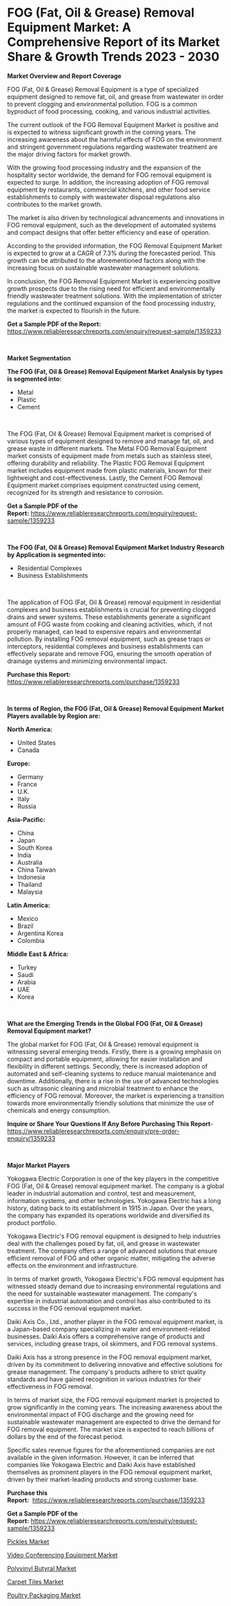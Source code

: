 <p><h1>FOG (Fat, Oil & Grease) Removal Equipment Market: A Comprehensive Report of its Market Share & Growth Trends 2023 - 2030</h1></p><p><strong>Market Overview and Report Coverage</strong></p>
<p><p>FOG (Fat, Oil & Grease) Removal Equipment is a type of specialized equipment designed to remove fat, oil, and grease from wastewater in order to prevent clogging and environmental pollution. FOG is a common byproduct of food processing, cooking, and various industrial activities.</p><p>The current outlook of the FOG Removal Equipment Market is positive and is expected to witness significant growth in the coming years. The increasing awareness about the harmful effects of FOG on the environment and stringent government regulations regarding wastewater treatment are the major driving factors for market growth.</p><p>With the growing food processing industry and the expansion of the hospitality sector worldwide, the demand for FOG removal equipment is expected to surge. In addition, the increasing adoption of FOG removal equipment by restaurants, commercial kitchens, and other food service establishments to comply with wastewater disposal regulations also contributes to the market growth.</p><p>The market is also driven by technological advancements and innovations in FOG removal equipment, such as the development of automated systems and compact designs that offer better efficiency and ease of operation.</p><p>According to the provided information, the FOG Removal Equipment Market is expected to grow at a CAGR of 7.3% during the forecasted period. This growth can be attributed to the aforementioned factors along with the increasing focus on sustainable wastewater management solutions.</p><p>In conclusion, the FOG Removal Equipment Market is experiencing positive growth prospects due to the rising need for efficient and environmentally friendly wastewater treatment solutions. With the implementation of stricter regulations and the continued expansion of the food processing industry, the market is expected to flourish in the future.</p></p>
<p><strong>Get a Sample PDF of the Report:</strong> <a href="https://www.reliableresearchreports.com/enquiry/request-sample/1359233">https://www.reliableresearchreports.com/enquiry/request-sample/1359233</a></p>
<p>&nbsp;</p>
<p><strong>Market Segmentation</strong></p>
<p><strong>The FOG (Fat, Oil & Grease) Removal Equipment Market Analysis by types is segmented into:</strong></p>
<p><ul><li>Metal</li><li>Plastic</li><li>Cement</li></ul></p>
<p>&nbsp;</p>
<p><p>The FOG (Fat, Oil & Grease) Removal Equipment market is comprised of various types of equipment designed to remove and manage fat, oil, and grease waste in different markets. The Metal FOG Removal Equipment market consists of equipment made from metals such as stainless steel, offering durability and reliability. The Plastic FOG Removal Equipment market includes equipment made from plastic materials, known for their lightweight and cost-effectiveness. Lastly, the Cement FOG Removal Equipment market comprises equipment constructed using cement, recognized for its strength and resistance to corrosion.</p></p>
<p><strong>Get a Sample PDF of the Report:</strong>&nbsp;<a href="https://www.reliableresearchreports.com/enquiry/request-sample/1359233">https://www.reliableresearchreports.com/enquiry/request-sample/1359233</a></p>
<p>&nbsp;</p>
<p><strong>The FOG (Fat, Oil & Grease) Removal Equipment Market Industry Research by Application is segmented into:</strong></p>
<p><ul><li>Residential Complexes</li><li>Business Establishments</li></ul></p>
<p>&nbsp;</p>
<p><p>The application of FOG (Fat, Oil & Grease) removal equipment in residential complexes and business establishments is crucial for preventing clogged drains and sewer systems. These establishments generate a significant amount of FOG waste from cooking and cleaning activities, which, if not properly managed, can lead to expensive repairs and environmental pollution. By installing FOG removal equipment, such as grease traps or interceptors, residential complexes and business establishments can effectively separate and remove FOG, ensuring the smooth operation of drainage systems and minimizing environmental impact.</p></p>
<p><strong>Purchase this Report:</strong>&nbsp; <a href="https://www.reliableresearchreports.com/purchase/1359233">https://www.reliableresearchreports.com/purchase/1359233</a></p>
<p>&nbsp;</p>
<p><strong>In terms of Region, the FOG (Fat, Oil & Grease) Removal Equipment Market Players available by Region are:</strong></p>
<p>
    <p> <strong> North America: </strong>
        <ul>
            <li>United States</li>
            <li>Canada</li>
        </ul>
        </p> 
    <p> <strong> Europe: </strong>
        <ul>
            <li>Germany</li>
            <li>France</li>
            <li>U.K.</li>
            <li>Italy</li>
            <li>Russia</li>
        </ul>
        </p> 
    <p> <strong> Asia-Pacific: </strong>
        <ul>
            <li>China</li>
            <li>Japan</li>
            <li>South Korea</li>
            <li>India</li>
            <li>Australia</li>
            <li>China Taiwan</li>
            <li>Indonesia</li>
            <li>Thailand</li>
            <li>Malaysia</li>
        </ul>
        </p> 
    <p> <strong> Latin America: </strong>
        <ul>
            <li>Mexico</li>
            <li>Brazil</li>
            <li>Argentina Korea</li>
            <li>Colombia</li>
        </ul>
        </p> 
    <p> <strong> Middle East & Africa: </strong>
        <ul>
            <li>Turkey</li>
            <li>Saudi</li>
            <li>Arabia</li>
            <li>UAE</li>
            <li>Korea</li>
        </ul>
    </p>
    </p>
<p>&nbsp;</p>
<p><strong>What are the Emerging Trends in the Global FOG (Fat, Oil & Grease) Removal Equipment market?</strong></p>
<p><p>The global market for FOG (Fat, Oil & Grease) removal equipment is witnessing several emerging trends. Firstly, there is a growing emphasis on compact and portable equipment, allowing for easier installation and flexibility in different settings. Secondly, there is increased adoption of automated and self-cleaning systems to reduce manual maintenance and downtime. Additionally, there is a rise in the use of advanced technologies such as ultrasonic cleaning and microbial treatment to enhance the efficiency of FOG removal. Moreover, the market is experiencing a transition towards more environmentally friendly solutions that minimize the use of chemicals and energy consumption.</p></p>
<p><strong>Inquire or Share Your Questions If Any Before Purchasing This Report</strong>- <a href="https://www.reliableresearchreports.com/enquiry/pre-order-enquiry/1359233">https://www.reliableresearchreports.com/enquiry/pre-order-enquiry/1359233</a></p>
<p>&nbsp;</p>
<p><strong>Major Market Players</strong></p>
<p><p>Yokogawa Electric Corporation is one of the key players in the competitive FOG (Fat, Oil & Grease) removal equipment market. The company is a global leader in industrial automation and control, test and measurement, information systems, and other technologies. Yokogawa Electric has a long history, dating back to its establishment in 1915 in Japan. Over the years, the company has expanded its operations worldwide and diversified its product portfolio.</p><p>Yokogawa Electric's FOG removal equipment is designed to help industries deal with the challenges posed by fat, oil, and grease in wastewater treatment. The company offers a range of advanced solutions that ensure efficient removal of FOG and other organic matter, mitigating the adverse effects on the environment and infrastructure.</p><p>In terms of market growth, Yokogawa Electric's FOG removal equipment has witnessed steady demand due to increasing environmental regulations and the need for sustainable wastewater management. The company's expertise in industrial automation and control has also contributed to its success in the FOG removal equipment market.</p><p>Daiki Axis Co., Ltd., another player in the FOG removal equipment market, is a Japan-based company specializing in water and environment-related businesses. Daiki Axis offers a comprehensive range of products and services, including grease traps, oil skimmers, and FOG removal systems.</p><p>Daiki Axis has a strong presence in the FOG removal equipment market, driven by its commitment to delivering innovative and effective solutions for grease management. The company's products adhere to strict quality standards and have gained recognition in various industries for their effectiveness in FOG removal.</p><p>In terms of market size, the FOG removal equipment market is projected to grow significantly in the coming years. The increasing awareness about the environmental impact of FOG discharge and the growing need for sustainable wastewater management are expected to drive the demand for FOG removal equipment. The market size is expected to reach billions of dollars by the end of the forecast period.</p><p>Specific sales revenue figures for the aforementioned companies are not available in the given information. However, it can be inferred that companies like Yokogawa Electric and Daiki Axis have established themselves as prominent players in the FOG removal equipment market, driven by their market-leading products and strong customer base.</p></p>
<p><strong>Purchase this Report:</strong>&nbsp;&nbsp;<a href="https://www.reliableresearchreports.com/purchase/1359233">https://www.reliableresearchreports.com/purchase/1359233</a></p>
<p></p>
<p><strong>Get a Sample PDF of the Report:</strong>&nbsp;<a href="https://www.reliableresearchreports.com/enquiry/request-sample/1359233">https://www.reliableresearchreports.com/enquiry/request-sample/1359233</a></p>
<p><p><a href="https://www.linkedin.com/pulse/decoding-pickles-market-deep-dive-latest-trends-segmentation-sbhrc/">Pickles Market</a></p><p><a href="https://medium.com/@alanwatkins6h/video-conferencing-equipment-market-size-growth-forecast-2023-2030-c1465a306b1b">Video Conferencing Equipment Market</a></p><p><a href="https://www.linkedin.com/pulse/polyvinyl-butyral-market-insights-players-forecast-till-2030-ayqgc/">Polyvinyl Butyral Market</a></p><p><a href="https://medium.com/@walterstanley64/carpet-tiles-market-size-growth-forecast-2023-2030-59d7eba54258">Carpet Tiles Market</a></p><p><a href="https://www.linkedin.com/pulse/poultry-packaging-market-insights-players-forecast-till-q6u5c/">Poultry Packaging Market</a></p></p>